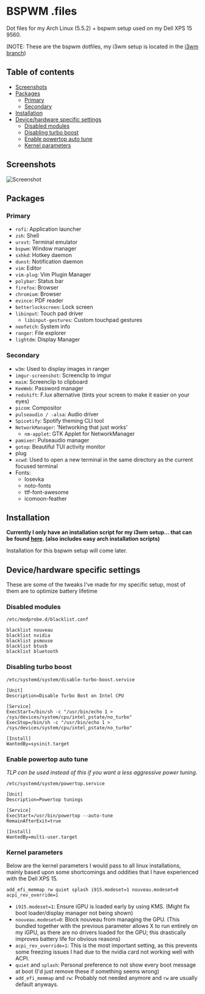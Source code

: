 # BSPWM .files

Dot files for my Arch Linux (5.5.2) + bspwm setup used on my Dell XPS 15 9560.

(NOTE: These are the bspwm dotfiles, my i3wm setup is located in the [i3wm branch](https://github.com/Alexrazz/dotfiles/tree/i3wm))

## Table of contents

<!--ts-->
   * [Screenshots](#screenshots)
   * [Packages](#packages)
      * [Primary](#primary)
      * [Secondary](#secondary)
   * [Installation](#installation)
   * [Device/hardware specific settings](#devicehardware-specific-settings)
      * [Disabled modules](#disabled-modules)
      * [Disabling turbo boost](#disabling-turbo-boost)
      * [Enable powertop auto tune](#enable-powertop-auto-tune)
      * [Kernel parameters](#kernel-parameters)
   
   
<!--te-->


## Screenshots

![Screenshot](https://i.imgur.com/6VciZul.png)

## Packages

### Primary

- `rofi`: Application launcher
- `zsh`: Shell
- `urxvt`: Terminal emulator
- `bspwm`: Window manager
- `sxhkd`: Hotkey daemon
- `dunst`: Notification daemon
- `vim`: Editor
- `vim-plug`: Vim Plugin Manager
- `polybar`: Status bar
- `firefox`: Browser
- `chromium`: Browser
- `evince`: PDF reader
- `betterlockscreen`: Lock screen
- `libinput`: Touch pad driver
  - `libinput-gestures`: Custom touchpad gestures
- `neofetch`: System info
- `ranger`: File explorer
- `lightdm`: Display Manager

### Secondary

- `w3m`: Used to display images in ranger
- `imgur-screenshot`: Screenclip to imgur
- `maim`: Screenclip to clipboard
- `KeeWeb`: Password manager
- `redshift`: F.lux alternative (tints your screen to make it easier on your eyes)
- `picom`: Compositor
- `pulseaudio / -alsa`: Audio driver
- `Spicetify`: Spotify theming CLI tool
- `NetworkManager`: 'Networking that just works'
  - `nm-applet`: GTK Applet for NetworkManager
- `pamixer`: Pulseaudio manager
- `gotop`: Beautiful TUI activity monitor
- plug
- `xcwd`: Used to open a new terminal in the same directory as the current focused terminal
- Fonts:
  - Iosevka
  - noto-fonts
  - ttf-font-awesome
  - icomoon-feather



## Installation

**Currently I only have an installation script for my i3wm setup... that can be found [here](https://github.com/Alexrazz/dotfiles/tree/i3wm/Installation). (also includes easy arch installation scripts)**

Installation for this bspwm setup will come later.


## Device/hardware specific settings

These are some of the tweaks I've made for my specific setup, most of them are to optimize battery lifetime

### Disabled modules

```
/etc/modprobe.d/blacklist.conf

blacklist nouveau
blacklist nvidia
blacklist psmouse
blacklist btusb
blacklist bluetooth
```
### Disabling turbo boost

```
/etc/systemd/system/disable-turbo-boost.service

[Unit]
Description=Disable Turbo Bost on Intel CPU

[Service]
ExecStart=/bin/sh -c "/usr/bin/echo 1 > /sys/devices/system/cpu/intel_pstate/no_turbo"      
ExecStop=/bin/sh -c "/usr/bin/echo 1 > /sys/devices/system/cpu/intel_pstate/no_turbo"      

[Install]
WantedBy=sysinit.target
```

### Enable powertop auto tune

*TLP can be used instead of this if you want a less aggressive power tuning.*

```
/etc/systemd/system/powertop.service

[Unit]
Description=Powertop tunings

[Service]
ExecStart=/usr/bin/powertop --auto-tune
RemainAfterExit=true

[Install]
WantedBy=multi-user.target
```

### Kernel parameters

Below are the kernel parameters I would pass to all linux installations, mainly based upon some shortcomings and oddities that I have experienced with the Dell XPS 15.

```
add_efi_memmap rw quiet splash i915.modeset=1 nouveau.modeset=0 acpi_rev_override=1
```

- `i915.modeset=1`: Ensure iGPU is loaded early by using KMS. (Might fix boot loader/display manager not being shown)
- `nouveau.modeset=0`: Block nouveau from managing the GPU. (This bundled together with the previous parameter allows X to run entirely on my iGPU, as there are no drivers loaded for the GPU; this drastically improves battery life for obvious reasons)
- `acpi_rev_override=1`: This is the most important setting, as this prevents some freezing issues I had due to the nvidia card not working well with ACPI.
- `quiet` and `splash`: Personal preference to not show every boot message at boot (I'd just remove these if something seems wrong)
- `add_efi_memmap` and `rw`: Probably not needed anymore and `rw` are usually default anyways.
